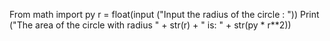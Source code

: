 From math import py
r = float(input ("Input the radius of the circle : "))
Print ("The area of the circle with radius " + str(r) + " is: " + str(py * r**2))
